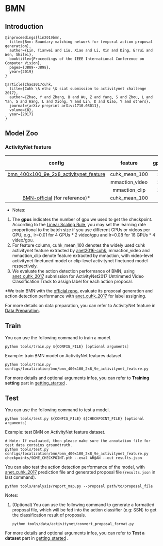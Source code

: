 # BMN

## Introduction
```
@inproceedings{lin2019bmn,
  title={Bmn: Boundary-matching network for temporal action proposal generation},
  author={Lin, Tianwei and Liu, Xiao and Li, Xin and Ding, Errui and Wen, Shilei},
  booktitle={Proceedings of the IEEE International Conference on Computer Vision},
  pages={3889--3898},
  year={2019}
}

@article{zhao2017cuhk,
  title={Cuhk \& ethz \& siat submission to activitynet challenge 2017},
  author={Zhao, Y and Zhang, B and Wu, Z and Yang, S and Zhou, L and Yan, S and Wang, L and Xiong, Y and Lin, D and Qiao, Y and others},
  journal={arXiv preprint arXiv:1710.08011},
  volume={8},
  year={2017}
}
```

## Model Zoo

### ActivityNet feature

|config |feature | gpus | AR@100| AUC | AP@0.5 | AP@0.75 | AP@0.95 | mAP | gpu_mem(M) | iter time(s) | ckpt | log| json|
|:-:|:--:|:--:|:--:|:--:|:--:|:--:|:--:|:--:|:-:|---|:-:|:-:|---|
|[bmn_400x100_9e_2x8_activitynet_feature](/configs/localization/bmn/bmn_400x100_2x8_9e_activitynet_feature.py) |cuhk_mean_100 |2|75.28|67.22|42.47|31.31|9.92|30.34|5420|3.27|[ckpt](https://download.openmmlab.com/mmaction/localization/bmn/bmn_400x100_9e_activitynet_feature/bmn_400x100_9e_activitynet_feature_20200619-42a3b111.pth)| [log](https://download.openmmlab.com/mmaction/localization/bmn/bmn_400x100_9e_activitynet_feature/bmn_400x100_9e_activitynet_feature.log)| [json](https://download.openmmlab.com/mmaction/localization/bmn/bmn_400x100_9e_activitynet_feature/bmn_400x100_9e_activitynet_feature.log.json)|
| |mmaction_video |2|75.43|67.22|42.62|31.56|10.86|30.77|5420|3.27|[ckpt](https://download.openmmlab.com/mmaction/localization/bmn/bmn_400x100_2x8_9e_mmaction_video/bmn_400x100_2x8_9e_mmaction_video_20200809-c9fd14d2.pth)| [log](https://download.openmmlab.com/mmaction/localization/bmn/bmn_400x100_2x8_9e_mmaction_video/bmn_400x100_2x8_9e_mmaction_video_20200809.log) | [json](https://download.openmmlab.com/mmaction/localization/bmn/bmn_400x100_2x8_9e_mmaction_video/bmn_400x100_2x8_9e_mmaction_video_20200809.json) |
| |mmaction_clip |2|75.35|67.38|43.08|32.19|10.73|31.15|5420|3.27|[ckpt](https://download.openmmlab.com/mmaction/localization/bmn/bmn_400x100_2x8_9e_mmaction_clip/bmn_400x100_2x8_9e_mmaction_clip_20200809-10d803ce.pth)| [log](https://download.openmmlab.com/mmaction/localization/bmn/bmn_400x100_2x8_9e_mmaction_clip/bmn_400x100_2x8_9e_mmaction_clip_20200809.log) | [json](https://download.openmmlab.com/mmaction/localization/bmn/bmn_400x100_2x8_9e_mmaction_clip/bmn_400x100_2x8_9e_mmaction_clip_20200809.json) |
| [BMN-official](https://github.com/JJBOY/BMN-Boundary-Matching-Network) (for reference)* |cuhk_mean_100 |-|75.27|67.49|42.22|30.98|9.22|30.00|-|-|-| - | - |

- Notes:

1. The **gpus** indicates the number of gpu we used to get the checkpoint.
According to the [Linear Scaling Rule](https://arxiv.org/abs/1706.02677), you may set the learning rate proportional to the batch size if you use different GPUs or videos per GPU,
e.g., lr=0.01 for 4 GPUs * 2 video/gpu and lr=0.08 for 16 GPUs * 4 video/gpu.
2. For feature column, cuhk_mean_100 denotes the widely used cuhk activitynet feature extracted by [anet2016-cuhk](https://github.com/yjxiong/anet2016-cuhk), mmaction_video and mmaction_clip denote feature extracted by mmaction, with video-level activitynet finetuned model or clip-level activitynet finetuned model respectively.
3. We evaluate the action detection performance of BMN, using  [anet_cuhk_2017](https://download.openmmlab.com/mmaction/localization/cuhk_anet17_pred.json) submission for ActivityNet2017 Untrimmed Video Classification Track to assign label for each action proposal.

*We train BMN with the [official repo](https://github.com/JJBOY/BMN-Boundary-Matching-Network), evaluate its proposal generation and action detection performance with [anet_cuhk_2017](https://download.openmmlab.com/mmaction/localization/cuhk_anet17_pred.json) for label assigning.

For more details on data preparation, you can refer to ActivityNet feature in [Data Preparation](/docs/data_preparation.md).

## Train
You can use the following command to train a model.
```shell
python tools/train.py ${CONFIG_FILE} [optional arguments]
```

Example: train BMN model on ActivityNet features dataset.
```shell
python tools/train.py configs/localization/bmn/bmn_400x100_2x8_9e_activitynet_feature.py
```
For more details and optional arguments infos, you can refer to **Training setting** part in [getting_started](/docs/getting_started.md#training-setting) .

## Test
You can use the following command to test a model.
```shell
python tools/test.py ${CONFIG_FILE} ${CHECKPOINT_FILE} [optional arguments]
```

Example: test BMN on ActivityNet feature dataset.
```shell
# Note: If evaluated, then please make sure the annotation file for test data contains groundtruth.
python tools/test.py configs/localization/bmn/bmn_400x100_2x8_9e_activitynet_feature.py checkpoints/SOME_CHECKPOINT.pth --eval AR@AN --out results.json
```
You can also test the action detection performance of the model, with [anet_cuhk_2017](https://download.openmmlab.com/mmaction/localization/cuhk_anet17_pred.json) prediction file and generated proposal file (`results.json` in last command).
```shell
python tools/analysis/report_map.py --proposal path/to/proposal_file
```

Notes:
1. (Optional) You can use the following command to generate a formatted proposal file, which will be fed into the action classifier (e.g: SSN) to get the classification result of proposals.
    ```shell
    python tools/data/activitynet/convert_proposal_format.py
    ```

For more details and optional arguments infos, you can refer to **Test a dataset** part in [getting_started](/docs/getting_started.md#test-a-dataset) .
